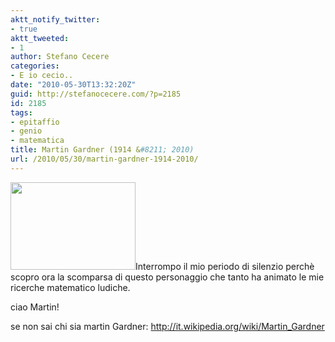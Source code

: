 ```yaml
---
aktt_notify_twitter:
- true
aktt_tweeted:
- 1
author: Stefano Cecere
categories:
- E io cecio..
date: "2010-05-30T13:32:20Z"
guid: http://stefanocecere.com/?p=2185
id: 2185
tags:
- epitaffio
- genio
- matematica
title: Martin Gardner (1914 &#8211; 2010)
url: /2010/05/30/martin-gardner-1914-2010/
---
```


<img class="alignleft size-full wp-image-2186" title="200px-Martin_Gardner" src="http://stefanocecere.com/wp-content/uploads/sites/3/2010/05/200px-Martin_Gardner.jpeg" alt="" width="200" height="140" />Interrompo il mio periodo di silenzio perchè scopro ora la scomparsa di questo personaggio che tanto ha animato le mie ricerche matematico ludiche.
  
ciao Martin!

se non sai chi sia martin Gardner: <http://it.wikipedia.org/wiki/Martin_Gardner>